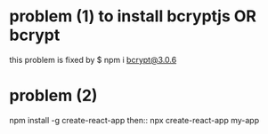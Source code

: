 # problem (1) to install bcryptjs OR bcrypt
this problem is fixed by $ npm i bcrypt@3.0.6
# problem (2)
npm install -g create-react-app 
then::
npx create-react-app my-app
